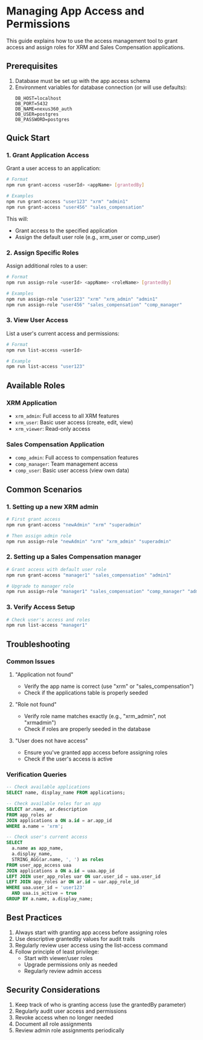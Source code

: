# Managing App Access and Permissions

This guide explains how to use the access management tool to grant access and assign roles for XRM and Sales Compensation applications.

## Prerequisites

1. Database must be set up with the app access schema
2. Environment variables for database connection (or will use defaults):
   ```env
   DB_HOST=localhost
   DB_PORT=5432
   DB_NAME=nexus360_auth
   DB_USER=postgres
   DB_PASSWORD=postgres
   ```

## Quick Start

### 1. Grant Application Access

Grant a user access to an application:

```bash
# Format
npm run grant-access <userId> <appName> [grantedBy]

# Examples
npm run grant-access "user123" "xrm" "admin1"
npm run grant-access "user456" "sales_compensation"
```

This will:
- Grant access to the specified application
- Assign the default user role (e.g., xrm_user or comp_user)

### 2. Assign Specific Roles

Assign additional roles to a user:

```bash
# Format
npm run assign-role <userId> <appName> <roleName> [grantedBy]

# Examples
npm run assign-role "user123" "xrm" "xrm_admin" "admin1"
npm run assign-role "user456" "sales_compensation" "comp_manager"
```

### 3. View User Access

List a user's current access and permissions:

```bash
# Format
npm run list-access <userId>

# Example
npm run list-access "user123"
```

## Available Roles

### XRM Application
- `xrm_admin`: Full access to all XRM features
- `xrm_user`: Basic user access (create, edit, view)
- `xrm_viewer`: Read-only access

### Sales Compensation Application
- `comp_admin`: Full access to compensation features
- `comp_manager`: Team management access
- `comp_user`: Basic user access (view own data)

## Common Scenarios

### 1. Setting up a new XRM admin
```bash
# First grant access
npm run grant-access "newAdmin" "xrm" "superadmin"

# Then assign admin role
npm run assign-role "newAdmin" "xrm" "xrm_admin" "superadmin"
```

### 2. Setting up a Sales Compensation manager
```bash
# Grant access with default user role
npm run grant-access "manager1" "sales_compensation" "admin1"

# Upgrade to manager role
npm run assign-role "manager1" "sales_compensation" "comp_manager" "admin1"
```

### 3. Verify Access Setup
```bash
# Check user's access and roles
npm run list-access "manager1"
```

## Troubleshooting

### Common Issues

1. "Application not found"
   - Verify the app name is correct (use "xrm" or "sales_compensation")
   - Check if the applications table is properly seeded

2. "Role not found"
   - Verify role name matches exactly (e.g., "xrm_admin", not "xrmadmin")
   - Check if roles are properly seeded in the database

3. "User does not have access"
   - Ensure you've granted app access before assigning roles
   - Check if the user's access is active

### Verification Queries

```sql
-- Check available applications
SELECT name, display_name FROM applications;

-- Check available roles for an app
SELECT ar.name, ar.description 
FROM app_roles ar
JOIN applications a ON a.id = ar.app_id
WHERE a.name = 'xrm';

-- Check user's current access
SELECT 
  a.name as app_name,
  a.display_name,
  STRING_AGG(ar.name, ', ') as roles
FROM user_app_access uaa
JOIN applications a ON a.id = uaa.app_id
LEFT JOIN user_app_roles uar ON uar.user_id = uaa.user_id
LEFT JOIN app_roles ar ON ar.id = uar.app_role_id
WHERE uaa.user_id = 'user123'
  AND uaa.is_active = true
GROUP BY a.name, a.display_name;
```

## Best Practices

1. Always start with granting app access before assigning roles
2. Use descriptive grantedBy values for audit trails
3. Regularly review user access using the list-access command
4. Follow principle of least privilege:
   - Start with viewer/user roles
   - Upgrade permissions only as needed
   - Regularly review admin access

## Security Considerations

1. Keep track of who is granting access (use the grantedBy parameter)
2. Regularly audit user access and permissions
3. Revoke access when no longer needed
4. Document all role assignments
5. Review admin role assignments periodically
